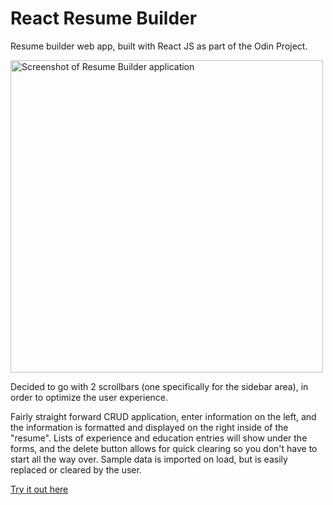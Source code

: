 # React Resume Builder

Resume builder web app, built with React JS as part of the Odin Project.

<img width=500 src='https://github.com/mattwheeler-dev/odin-resume-builder/assets/105622101/facaacce-3654-47a4-8c56-dd7df4fe02d0' alt='Screenshot of Resume Builder application'  />

Decided to go with 2 scrollbars (one specifically for the sidebar area), in order to optimize the user experience.

Fairly straight forward CRUD application, enter information on the left, and the information is formatted and displayed on the right inside of the "resume". 
Lists of experience and education entries will show under the forms, and the delete button allows for quick clearing so you don't have to start all the way over.
Sample data is imported on load, but is easily replaced or cleared by the user. 

<a href="https://react-resume-builder-mw-dev.web.app/" target="_blank">Try it out here</a>
